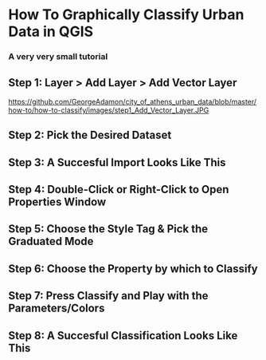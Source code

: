 # How To Graphically Classify Urban Data in QGIS
### A very very small tutorial

## Step 1: Layer > Add Layer > Add Vector Layer
https://github.com/GeorgeAdamon/city_of_athens_urban_data/blob/master/how-to/how-to-classify/images/step1_Add_Vector_Layer.JPG
## Step 2: Pick the Desired Dataset

## Step 3: A Succesful Import Looks Like This

## Step 4: Double-Click or Right-Click to Open Properties Window

## Step 5: Choose the Style Tag & Pick the Graduated Mode

## Step 6: Choose the Property by which to Classify

## Step 7: Press Classify and Play with the Parameters/Colors

## Step 8: A Succesful Classification Looks Like This
